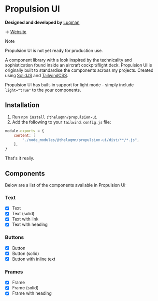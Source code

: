 # Propulsion UI

**Designed and developed by** [Luqman](https://theluqmn.github.io)

→ [Website](https://theluqmn.github.io/pro)

> [!NOTE]
> Propulsion UI is not yet ready for production use.

A component library with a look inspired by the technicality and sophistication found inside an aircraft cockpit/flight deck. Propulsion UI is originally built to standardise the components across my projects. Created using [SolidJS](https://www.solidjs.com) and [TailwindCSS](https://tailwindcss.com).

Propulsion UI has built-in support for light mode - simply include `light="true"` to the your components.

## Installation

1. Run `npm install @theluqmn/propulsion-ui`
2. Add the following to your `tailwind.config.js` file:

```js
module.exports = {
    content: [
        "./node_modules/@theluqmn/propulsion-ui/dist/**/*.js",
    ],
}
```

That's it really.

## Components

Below are a list of the components available in Propulsion UI:

### Text

- [x] Text
- [x] Text (solid)
- [x] Text with link
- [x] Text with heading

### Buttons

- [x] Button
- [x] Button (solid)
- [x] Button with inline text

### Frames

- [x] Frame
- [x] Frame (solid)
- [x] Frame with heading
